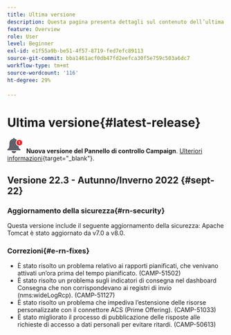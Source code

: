```yaml
---
title: Ultima versione
description: Questa pagina presenta dettagli sul contenuto dell’ultima versione Campaign Standard
feature: Overview
role: User
level: Beginner
exl-id: e1f55a9b-be51-4f57-8719-fed7efc89113
source-git-commit: bba1461acf0db47fd2eefca30f5e759c503a6dc7
workflow-type: tm+mt
source-wordcount: '116'
ht-degree: 29%

---
```



# Ultima versione{#latest-release}

![Pannello di controllo Campaign](assets/do-not-localize/cp-icon.png) **Nuova versione del Pannello di controllo Campaign**. [Ulteriori informazioni](https://experienceleague.adobe.com/docs/control-panel/using/release-notes.html?lang=it){target=&quot;_blank&quot;}.


## Versione 22.3 - Autunno/Inverno 2022 {#sept-22}

### Aggiornamento della sicurezza{#rn-security}

Questa versione include il seguente aggiornamento della sicurezza: Apache Tomcat è stato aggiornato da v7.0 a v8.0.

### Correzioni{#e-rn-fixes}

* È stato risolto un problema relativo ai rapporti pianificati, che venivano attivati un’ora prima del tempo pianificato. (CAMP-51502)
* È stato risolto un problema sugli indicatori di consegna nel dashboard Consegna che non corrispondevano ai registri di invio (nms:wideLogRcp). (CAMP-51127)
* È stato risolto un problema che impediva l’estensione delle risorse personalizzate con il connettore ACS (Prime Offering). (CAMP-51033)
* È stato migliorato il processo di pubblicazione delle risposte alle richieste di accesso a dati personali per evitare ritardi. (CAMP-50613)

